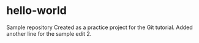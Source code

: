 # hello-world
Sample repository
Created as a practice project for the Git tutorial.
Added another line for the sample edit 2.
